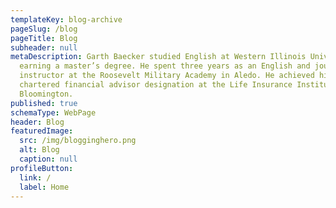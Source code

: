 ```yaml
---
templateKey: blog-archive
pageSlug: /blog
pageTitle: Blog
subheader: null
metaDescription: Garth Baecker studied English at Western Illinois University,
  earning a master’s degree. He spent three years as an English and journalism
  instructor at the Roosevelt Military Academy in Aledo. He achieved his
  chartered financial advisor designation at the Life Insurance Institute in
  Bloomington.
published: true
schemaType: WebPage
header: Blog
featuredImage:
  src: /img/blogginghero.png
  alt: Blog
  caption: null
profileButton:
  link: /
  label: Home
---
```

